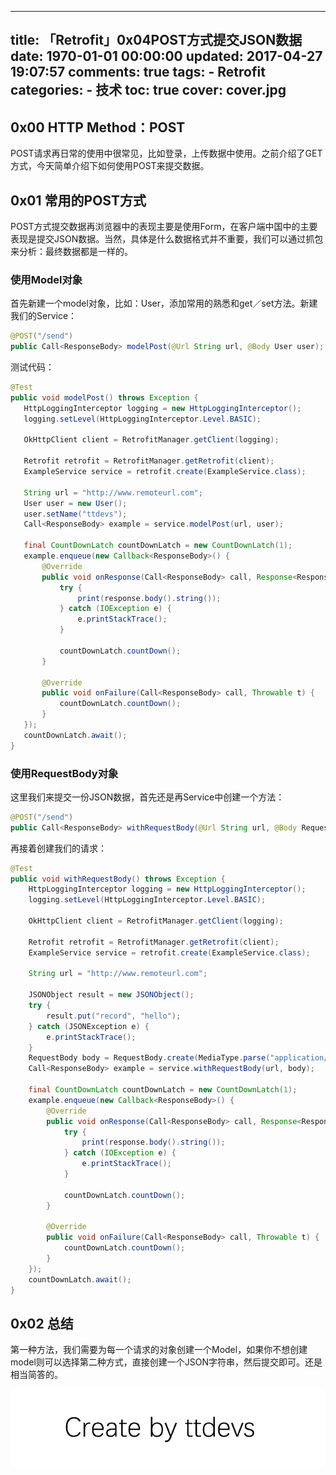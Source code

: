 
---
title: 「Retrofit」0x04POST方式提交JSON数据
date: 1970-01-01 00:00:00
updated: 2017-04-27 19:07:57
comments: true
tags:
    - Retrofit
categories:
    - 技术
toc: true
cover: cover.jpg 
---


## 0x00 HTTP Method：POST

POST请求再日常的使用中很常见，比如登录，上传数据中使用。之前介绍了GET方式，今天简单介绍下如何使用POST来提交数据。


## 0x01 常用的POST方式

POST方式提交数据再浏览器中的表现主要是使用Form，在客户端中国中的主要表现是提交JSON数据。当然，具体是什么数据格式并不重要，我们可以通过抓包来分析：最终数据都是一样的。

### 使用Model对象

首先新建一个model对象，比如：User，添加常用的熟悉和get／set方法。新建我们的Service：

``` java
@POST("/send")
public Call<ResponseBody> modelPost(@Url String url, @Body User user);
```

测试代码：

``` java
@Test
public void modelPost() throws Exception {
   HttpLoggingInterceptor logging = new HttpLoggingInterceptor();
   logging.setLevel(HttpLoggingInterceptor.Level.BASIC);

   OkHttpClient client = RetrofitManager.getClient(logging);

   Retrofit retrofit = RetrofitManager.getRetrofit(client);
   ExampleService service = retrofit.create(ExampleService.class);

   String url = "http://www.remoteurl.com";
   User user = new User();
   user.setName("ttdevs");
   Call<ResponseBody> example = service.modelPost(url, user);

   final CountDownLatch countDownLatch = new CountDownLatch(1);
   example.enqueue(new Callback<ResponseBody>() {
       @Override
       public void onResponse(Call<ResponseBody> call, Response<ResponseBody> response) {
           try {
               print(response.body().string());
           } catch (IOException e) {
               e.printStackTrace();
           }

           countDownLatch.countDown();
       }

       @Override
       public void onFailure(Call<ResponseBody> call, Throwable t) {
           countDownLatch.countDown();
       }
   });
   countDownLatch.await();
}
```

### 使用RequestBody对象

这里我们来提交一份JSON数据，首先还是再Service中创建一个方法：

``` java
@POST("/send")
public Call<ResponseBody> withRequestBody(@Url String url, @Body RequestBody body);
```

再接着创建我们的请求：

``` java
@Test
public void withRequestBody() throws Exception {
    HttpLoggingInterceptor logging = new HttpLoggingInterceptor();
    logging.setLevel(HttpLoggingInterceptor.Level.BASIC);

    OkHttpClient client = RetrofitManager.getClient(logging);

    Retrofit retrofit = RetrofitManager.getRetrofit(client);
    ExampleService service = retrofit.create(ExampleService.class);

    String url = "http://www.remoteurl.com";

    JSONObject result = new JSONObject();
    try {
        result.put("record", "hello");
    } catch (JSONException e) {
        e.printStackTrace();
    }
    RequestBody body = RequestBody.create(MediaType.parse("application/json"), result.toString());
    Call<ResponseBody> example = service.withRequestBody(url, body);

    final CountDownLatch countDownLatch = new CountDownLatch(1);
    example.enqueue(new Callback<ResponseBody>() {
        @Override
        public void onResponse(Call<ResponseBody> call, Response<ResponseBody> response) {
            try {
                print(response.body().string());
            } catch (IOException e) {
                e.printStackTrace();
            }

            countDownLatch.countDown();
        }

        @Override
        public void onFailure(Call<ResponseBody> call, Throwable t) {
            countDownLatch.countDown();
        }
    });
    countDownLatch.await();
}
```


## 0x02 总结

第一种方法，我们需要为每一个请求的对象创建一个Model，如果你不想创建model则可以选择第二种方式，直接创建一个JSON字符串，然后提交即可。还是相当简答的。

![Create by ttdevs](https://raw.githubusercontent.com/ttdevs/ttdevs.github.io/common/images/logo.png)


